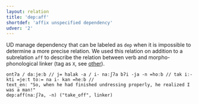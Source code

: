 ```yaml
---
layout: relation
title: 'dep:aff'
shortdef: 'affix unspecified dependency'
udver: '2'
---
```


UD manage dependency that can be labeled as `dep` when it is impossible to determine a more precise relation.
We used this relation on addition to a subrelation `aff` to describe the relation between verb and morpho-phonological linker (tag as `X`, see [other](pos/X)).

~~~ sdparse
ontʔa / daːjeːb // j= halak -a / i- naːʃʔa bʔi -ja -n =hoːb // tak iː- kti =jeːt toː= na i- kan =heːb //
text_en: "So, when he had finished undressing properly, he realized I was a man!"
dep:aff(naːʃʔa, -n) ("take_off", linker)
~~~
<!-- Interlanguage links updated Po lis 14 15:35:21 CET 2022 -->
